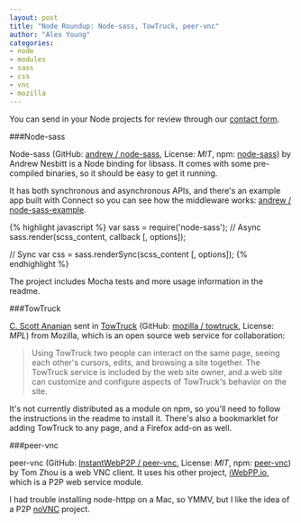 ```yaml
---
layout: post
title: "Node Roundup: Node-sass, TowTruck, peer-vnc"
author: "Alex Young"
categories: 
- node
- modules
- sass
- css
- vnc
- mozilla
---
```


<div class="intro">
You can send in your Node projects for review through our <a href="/contact.html">contact form</a>.
</div>

###Node-sass

Node-sass (GitHub: [andrew / node-sass](https://github.com/andrew/node-sass), License: _MIT_, npm: [node-sass](https://npmjs.org/package/node-sass)) by Andrew Nesbitt is a Node binding for libsass.  It comes with some pre-compiled binaries, so it should be easy to get it running.

It has both synchronous and asynchronous APIs, and there's an example app built with Connect so you can see how the middleware works: [andrew / node-sass-example](https://github.com/andrew/node-sass-example).

{% highlight javascript %}
var sass = require('node-sass');
// Async
sass.render(scss_content, callback [, options]);

// Sync
var css = sass.renderSync(scss_content [, options]);
{% endhighlight %}

The project includes Mocha tests and more usage information in the readme.

###TowTruck

[C. Scott Ananian]( http://cscott.net) sent in [TowTruck](http://towtruck.mozillalabs.com/) (GitHub: [mozilla / towtruck](https://github.com/mozilla/towtruck), License: _MPL_) from Mozilla, which is an open source web service for collaboration:

> Using TowTruck two people can interact on the same page, seeing each other's cursors, edits, and browsing a site together. The TowTruck service is included by the web site owner, and a web site can customize and configure aspects of TowTruck's behavior on the site.

It's not currently distributed as a module on npm, so you'll need to follow the instructions in the readme to install it.  There's also a bookmarklet for adding TowTruck to any page, and a Firefox add-on as well.

###peer-vnc

peer-vnc (GitHub: [InstantWebP2P / peer-vnc](https://github.com/InstantWebP2P/peer-vnc), License: _MIT_, npm: [peer-vnc](https://npmjs.org/package/peer-vnc)) by Tom Zhou is a web VNC client.  It uses his other project, [iWebPP.io](https://github.com/InstantWebP2P/iwebpp.io), which is a P2P web service module.

I had trouble installing node-httpp on a Mac, so YMMV, but I like the idea of a P2P [noVNC](http://kanaka.github.io/noVNC/) project.
